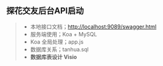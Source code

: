 ## 探花交友后台API启动

> * 本地接口文档；[http://localhost:9089/swagger.html](http://localhost:9089/swagger.html)
> * 服务端使用；Koa + MySQL
> * Koa 全局处理；app.js
> * 数据库关系；tanhua.sql
> * **数据库表设计 Visio**
